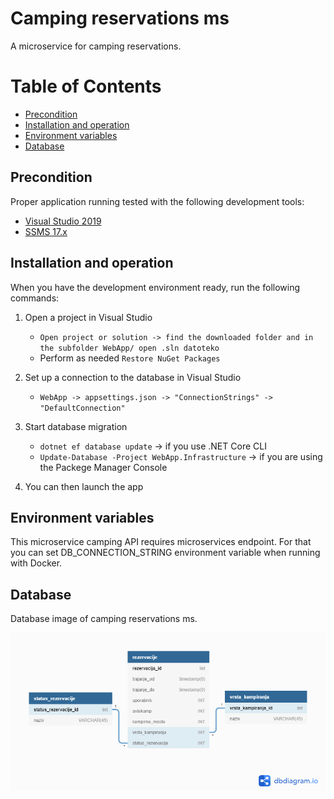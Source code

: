 # Camping reservations ms

A microservice for camping reservations.

Table of Contents
=================
- [Precondition](#precondition)
- [Installation and operation](#installation-and-operation)
- [Environment variables](#environment-variables)
- [Database](#database)


## Precondition

Proper application running tested with the following development tools:
- [Visual Studio 2019](https://visualstudio.microsoft.com/vs/)
- [SSMS 17.x](https://docs.microsoft.com/en-us/sql/ssms/download-sql-server-management-studio-ssms?view=sql-server-ver15)


## Installation and operation

When you have the development environment ready, run the following commands:

1. Open a project in Visual Studio
    - `Open project or solution -> find the downloaded folder and in the subfolder WebApp/ open .sln datoteko`
    - Perform as needed `Restore NuGet Packages`

2. Set up a connection to the database in Visual Studio
    - `WebApp -> appsettings.json -> "ConnectionStrings" -> "DefaultConnection"`
    
3. Start database migration
    - `dotnet ef database update` -> if you use .NET Core CLI
    - `Update-Database -Project WebApp.Infrastructure` -> if you are using the Packege Manager Console
    
4. You can then launch the app


## Environment variables

This microservice camping API requires microservices endpoint. For that you can set DB_CONNECTION_STRING environment variable when running with Docker.


## Database

Database image of camping reservations ms.

<p align="center">
  <img src="https://raw.githubusercontent.com/camping-rso/camping-reservations-ms/master/database/camping-reservations-ms.png"/>
</p>
